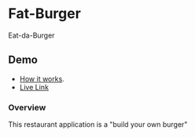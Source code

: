 # Fat-Burger
Eat-da-Burger

## Demo
* [How it works](https://youtu.be/msvdn95x9OM).
* [Live Link](https://fat-burger.herokuapp.com/)


### Overview
This restaurant application is a "build your own burger"